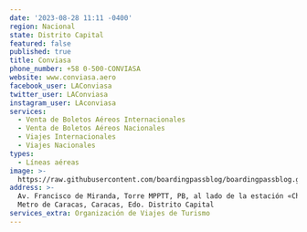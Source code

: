 ```yaml
---
date: '2023-08-28 11:11 -0400'
region: Nacional
state: Distrito Capital
featured: false
published: true
title: Conviasa
phone_number: +58 0-500-CONVIASA
website: www.conviasa.aero
facebook_user: LAConviasa
twitter_user: LAConviasa
instagram_user: LAconviasa
services:
  - Venta de Boletos Aéreos Internacionales
  - Venta de Boletos Aéreos Nacionales
  - Viajes Internacionales
  - Viajes Nacionales
types:
  - Líneas aéreas
image: >-
  https://raw.githubusercontent.com/boardingpassblog/boardingpassblog.github.io/main/assets/images/Conviasa-Logo.jpg
address: >-
  Av. Francisco de Miranda, Torre MPPTT, PB, al lado de la estación «Chacao» del
  Metro de Caracas, Caracas, Edo. Distrito Capital
services_extra: Organización de Viajes de Turismo
---
```

